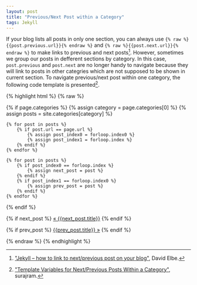 ```yaml
---
layout: post
title: "Previous/Next Post within a Category"
tags: Jekyll
---
```


If your blog lists all posts in only one section, you can always use `{% raw %}{{post.previous.url}}{% endraw %}` and `{% raw %}{{post.next.url}}{% endraw %}` to make links to previous and next posts[^jek]. However, sometimes we group our posts in defferent sections by category. In this case, `post.previous` and `post.next` are no longer handy to navigate because they will link to posts in other categries which are not supposed to be shown in current section. To navigate previous/next post within one category, the following code template is presented[^tem].

<!-- more -->

{% highlight html %}
{% raw %}

{% if page.categories %}
    {% assign category = page.categories[0] %}
    {% assign posts = site.categories[category] %}

    {% for post in posts %}
        {% if post.url == page.url %}
            {% assign post_index0 = forloop.index0 %}
            {% assign post_index1 = forloop.index %}
        {% endif %}
    {% endfor %}

    {% for post in posts %}
        {% if post_index0 == forloop.index %}
            {% assign next_post = post %}
        {% endif %}
        {% if post_index1 == forloop.index0 %}
            {% assign prev_post = post %}
        {% endif %}
    {% endfor %}
{% endif %}

{% if next_post %}
    <a href="{{site.baseurl}}{{next_post.url}}" class="prev">&laquo; {{next_post.title}}</a>
{% endif %}

{% if prev_post %}
    <a href="{{site.baseurl}}{{prev_post.url}}" class="next">{{prev_post.title}} &raquo;</a>
{% endif %}

{% endraw %}
{% endhighlight %}

[^jek]: ["Jekyll – how to link to next/previous post on your blog"](http://david.elbe.me/jekyll/2015/06/20/how-to-link-to-next-and-previous-post-with-jekyll.html), David Elbe.
[^tem]: ["Template Variables for Next/Previous Posts Within a Category"](https://github.com/jekyll/jekyll/issues/260), surajram.